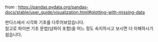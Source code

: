 from : https://pandas.pydata.org/pandas-docs/stable/user_guide/visualization.html#plotting-with-missing-data

판다스에서 시각화 기초를 다루어보았습니다. \
참고로 파이썬 기초 문법(넘파이 포함)을 어느 정도 숙지하시고 보시면 더 이해하시기 쉽습니다.
